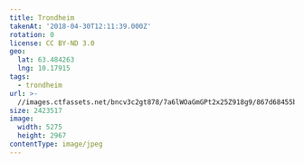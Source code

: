 ```yaml
---
title: Trondheim
takenAt: '2018-04-30T12:11:39.000Z'
rotation: 0
license: CC BY-ND 3.0
geo:
  lat: 63.484263
  lng: 10.17915
tags:
  - trondheim
url: >-
  //images.ctfassets.net/bncv3c2gt878/7a6lWOaGmGPt2x25Z918g9/867d68455b9e707cea1714ecdf265488/trondheim_28072965148_o
size: 2423517
image:
  width: 5275
  height: 2967
contentType: image/jpeg
---
```


